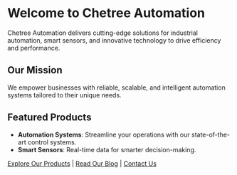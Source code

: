 # Welcome to Chetree Automation

Chetree Automation delivers cutting-edge solutions for industrial automation, smart sensors, and innovative technology to drive efficiency and performance.

## Our Mission

We empower businesses with reliable, scalable, and intelligent automation systems tailored to their unique needs.

## Featured Products

- **Automation Systems**: Streamline your operations with our state-of-the-art control systems.
- **Smart Sensors**: Real-time data for smarter decision-making.

[Explore Our Products](#products) | [Read Our Blog](#blog) | [Contact Us](#contact)